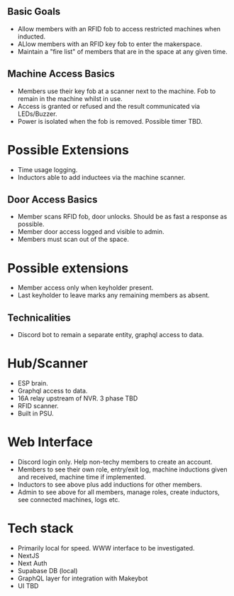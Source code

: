 ## Basic Goals
 - Allow members with an RFID fob to access restricted machines when inducted.
 - ALlow members with an RFID key fob to enter the makerspace.
 - Maintain a "fire list" of members that are in the space at any given time.


## Machine Access Basics
 - Members use their key fob at a scanner next to the machine. Fob to remain in the machine whilst in use.
 - Access is granted or refused and the result communicated via LEDs/Buzzer.
 - Power is isolated when the fob is removed. Possible timer TBD.

# Possible Extensions
 - Time usage logging.
 - Inductors able to add inductees via the machine scanner.

## Door Access Basics
 - Member scans RFID fob, door unlocks. Should be as fast a response as possible.
 - Member door access logged and visible to admin.
 - Members must scan out of the space.

# Possible extensions
 - Member access only when keyholder present.
 - Last keyholder to leave marks any remaining members as absent.

## Technicalities
 - Discord bot to remain a separate entity, graphql access to data.

# Hub/Scanner
 - ESP brain.
 - Graphql access to data.
 - 16A relay upstream of NVR. 3 phase TBD
 - RFID scanner.
 - Built in PSU.

# Web Interface
 - Discord login only. Help non-techy members to create an account.
 - Members to see their own role, entry/exit log, machine inductions given and received, machine time if implemented.
 - Inductors to see above plus add inductions for other members.
 - Admin to see above for all members, manage roles, create inductors, see connected machines, logs etc.

# Tech stack
 - Primarily local for speed. WWW interface to be investigated.
 - NextJS
 - Next Auth
 - Supabase DB (local)
 - GraphQL layer for integration with Makeybot
 - UI TBD
